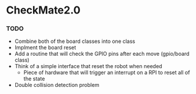 # CheckMate2.0

### TODO
- Combine both of the board classes into one class
- Implment the board reset
- Add a routine that will check the GPIO pins after each move (gpio/board class)
- Think of a simple interface that reset the robot when needed
	- Piece of hardware that will trigger an interrupt on a RPI to reset all of the state
- Double collision detection problem
